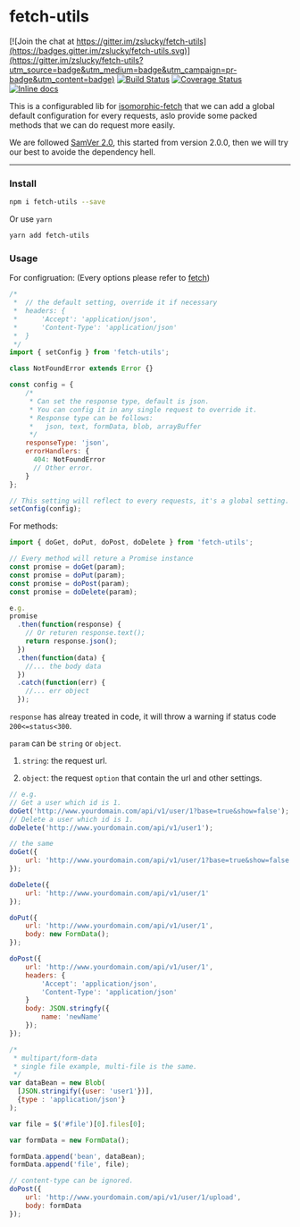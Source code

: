 # fetch-utils

[![Join the chat at https://gitter.im/zslucky/fetch-utils](https://badges.gitter.im/zslucky/fetch-utils.svg)](https://gitter.im/zslucky/fetch-utils?utm_source=badge&utm_medium=badge&utm_campaign=pr-badge&utm_content=badge)
[![Build Status](https://travis-ci.org/zslucky/fetch-utils.svg?branch=master)](https://travis-ci.org/zslucky/fetch-utils)
[![Coverage Status](https://coveralls.io/repos/github/zslucky/fetch-utils/badge.svg?branch=master)](https://coveralls.io/github/zslucky/fetch-utils?branch=master)
[![Inline docs](http://inch-ci.org/github/zslucky/fetch-utils.svg?branch=master)](http://inch-ci.org/github/zslucky/fetch-utils)

This is a configurabled lib for [isomorphic-fetch](https://github.com/matthew-andrews/isomorphic-fetch) that we can add a global default configuration for every requests, aslo provide some packed methods that we can do request more easily.

We are followed [SamVer 2.0](http://semver.org/), this started from version 2.0.0, then we will try our best to avoide the dependency hell.

---
### Install
```sh
npm i fetch-utils --save
```
Or use `yarn`
```sh
yarn add fetch-utils
```

### Usage
For configruation: (Every options please refer to [fetch](https://github.com/github/fetch))
```javascript
/*
 *  // the default setting, override it if necessary
 *  headers: {
 *      'Accept': 'application/json',
 *      'Content-Type': 'application/json'
 *  }
 */
import { setConfig } from 'fetch-utils';

class NotFoundError extends Error {}

const config = {
    /*
     * Can set the response type, default is json.
     * You can config it in any single request to override it.
     * Response type can be follows:
     *   json, text, formData, blob, arrayBuffer
     */
    responseType: 'json',
    errorHandlers: {
      404: NotFoundError
      // Other error.
    }
};

// This setting will reflect to every requests, it's a global setting.
setConfig(config);
```

For methods:
```javascript
import { doGet, doPut, doPost, doDelete } from 'fetch-utils';

// Every method will reture a Promise instance
const promise = doGet(param);
const promise = doPut(param);
const promise = doPost(param);
const promise = doDelete(param);

e.g.
promise
  .then(function(response) {
    // Or returen response.text();
    return response.json();
  })
  .then(function(data) {
    //... the body data
  })
  .catch(function(err) {
    //... err object
  });
```

`response` has alreay treated in code, it will throw a warning if status code `200<=status<300`.

`param` can be `string` or `object`.

1. `string`: the request url.

2. `object`: the request `option` that contain the url and other settings.

```javascript
// e.g.
// Get a user which id is 1.
doGet('http://www.yourdomain.com/api/v1/user/1?base=true&show=false');
// Delete a user which id is 1.
doDelete('http://www.yourdomain.com/api/v1/user1');

// the same
doGet({
    url: 'http://www.yourdomain.com/api/v1/user/1?base=true&show=false'
});

doDelete({
    url: 'http://www.yourdomain.com/api/v1/user/1'
});

doPut({
    url: 'http://www.yourdomain.com/api/v1/user/1',
    body: new FormData();
});

doPost({
    url: 'http://www.yourdomain.com/api/v1/user/1',
    headers: {
        'Accept': 'application/json',
        'Content-Type': 'application/json'
    }
    body: JSON.stringfy({
        name: 'newName'
    });
});

/*
 * multipart/form-data
 * single file example, multi-file is the same.
 */
var dataBean = new Blob(
  [JSON.stringify({user: 'user1'})],
  {type : 'application/json'}
);

var file = $('#file')[0].files[0];

var formData = new FormData();

formData.append('bean', dataBean);
formData.append('file', file);

// content-type can be ignored.
doPost({
    url: 'http://www.yourdomain.com/api/v1/user/1/upload',
    body: formData
});
```
